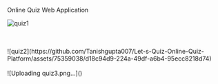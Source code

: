 Online Quiz Web Application


![quiz1](https://github.com/Tanishgupta007/Let-s-Quiz-Online-Quiz-Platform/assets/75359038/b2b256c2-80c6-4855-8064-561453225af8)

<br>
<br>
![quiz2](https://github.com/Tanishgupta007/Let-s-Quiz-Online-Quiz-Platform/assets/75359038/d18c94d9-224a-49df-a6b4-95ecc8218d74)
<br>
<br>
![Uploading quiz3.png…]()

